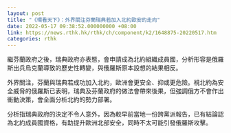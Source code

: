 ```yaml
---
layout: post
title: "《環看天下》：外界關注芬蘭瑞典若加入北約歐安的走向"
date: 2022-05-17 09:38:52.000000000 +08:00
link: https://news.rthk.hk/rthk/ch/component/k2/1648875-20220517.htm
categories: rthk
---
```


繼芬蘭政府之後，瑞典政府亦表態，會申請成為北約組織成員國，分析形容是俄羅斯出兵烏克蘭導致的歷史性轉變，與俄羅斯原本設想的結果相反。

外界關注，芬蘭與瑞典若成功加入北約，歐洲會更安全、抑或更危險。視北約為安全威脅的俄羅斯已表明，瑞典及芬蘭政府的做法會帶來後果，但強調俄方不會作出衝動決策，會全面分析北約的勢力部署。

分析指瑞典政府的決定不令人意外，因為較早前當地一份跨黨派報告，已有結論認為北約成員國資格，有助提升歐洲北部安全，同時不太可能引發俄羅斯攻擊。

